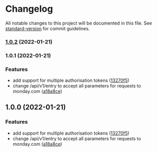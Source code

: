 # Changelog

All notable changes to this project will be documented in this file. See [standard-version](https://github.com/conventional-changelog/standard-version) for commit guidelines.

### [1.0.2](https://github.com/aussiDavid/studioband-automations/compare/v1.0.1...v1.0.2) (2022-01-21)

### 1.0.1 (2022-01-21)


### Features

* add support for multiple authorisation tokens ([13270f5](https://github.com/aussiDavid/studioband-automations/commit/13270f5baac95e0e2fc76fb9938c526b748aa6ea))
* change /api/v1/entry to accept all parameters for requests to monday.com ([a18a8ce](https://github.com/aussiDavid/studioband-automations/commit/a18a8ce307990d956ec8364bc29ecd112eda3efe))

## 1.0.0 (2022-01-21)


### Features

* add support for multiple authorisation tokens ([13270f5](https://github.com/aussiDavid/studioband-automations/commit/13270f5baac95e0e2fc76fb9938c526b748aa6ea))
* change /api/v1/entry to accept all parameters for requests to monday.com ([a18a8ce](https://github.com/aussiDavid/studioband-automations/commit/a18a8ce307990d956ec8364bc29ecd112eda3efe))
